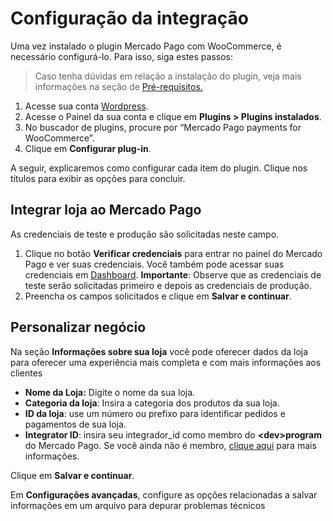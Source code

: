# Configuração da integração

Uma vez instalado o plugin Mercado Pago com WooCommerce, é necessário configurá-lo. Para isso, siga estes passos:

> Caso tenha dúvidas em relação a instalação do plugin, veja mais informações na seção de [Pré-requisitos.](/developers/pt/docs/woocommerce/previous-requirements)

1. Acesse sua conta [Wordpress](https://wordpress.com/).
2. Acesse o Painel da sua conta e clique em **Plugins > Plugins instalados**.
3. No buscador de plugins, procure por “Mercado Pago payments for WooCommerce”.
4. Clique em **Configurar plug-in**.

A seguir, explicaremos como configurar cada item do plugin. Clique nos títulos para exibir as opções para concluir.

## Integrar loja ao Mercado Pago

As credenciais de teste e produção são solicitadas neste campo.
1. Clique no botão **Verificar credenciais** para entrar no painel do Mercado Pago e ver suas credenciais. Você também pode acessar suas credenciais em [Dashboard](https://www.mercadopago[FAKER][URL][DOMAIN]/developers/panel). **Importante**: Observe que as credenciais de teste serão solicitadas primeiro e depois as credenciais de produção.
2. Preencha os campos solicitados e clique em **Salvar e continuar**.

## Personalizar negócio

Na seção **Informações sobre sua loja** você pode oferecer dados da loja para oferecer uma experiência mais completa e com mais informações aos clientes

* **Nome da Loja:** Digite o nome da sua loja.
* **Categoria da loja**: Insira a categoria dos produtos da sua loja.
* **ID da loja**: use um número ou prefixo para identificar pedidos e pagamentos de sua loja.
* **Integrator ID**: insira seu integrador_id como membro do **&lt;dev&gt;program** do Mercado Pago. Se você ainda não é membro, [clique aqui](https://www.mercadopago[FAKER][URL][DOMAIN]/developers/pt/developer-program) para mais informações.

Clique em **Salvar e continuar**.

Em **Configurações avançadas**, configure as opções relacionadas a salvar informações em um arquivo para depurar problemas técnicos

